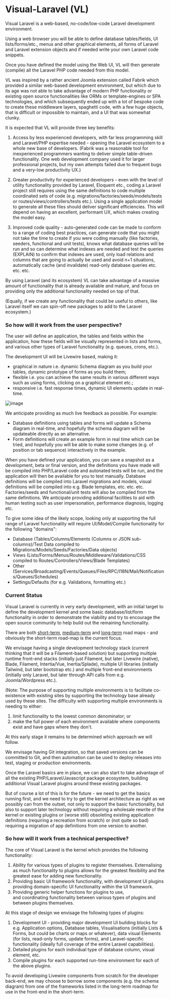 # Visual-Laravel (VL)
Visual Laravel is a web-based, no-code/low-code Laravel development environment.

Using a web browser you will be able to define database tables/fields, UI lists/forms/etc., menus and other graphical elements,
all forms of Laravel and Laravel extension objects and if needed write your own Laravel code snippets.

Once you have defined the model using the Web UI, VL will then generate (compile) all the Laravel PHP code needed from this model.

VL was inspired by a rather ancient Joomla extension called Fabrik which provided a similar web-based development environment,
but which due to its age was not able to take advantage of modern PHP functionality or existing open source functionalities 
like ORMs or template-engines or SPA technologies,
and which subsequently ended up with a lot of bespoke code to create these middleware layers,
spaghetti code, with a few huge objects, that is difficult or impossible to maintain,
and a UI that was somewhat clunky.

It is expected that VL will provide three key benefits:

1. Access by less experienced developers, with far less programming skill and Laravel/PHP expertise needed -
   opening the Laravel ecosystem to a whole new base of developers.
   (Fabrik was a reasonable tool for inexperienced programmers wanting to deliver simple table-driven functionality.
   One web development company used it for larger professional projects,
   but my own attempts failed due to frequent bugs and a very-low productivity UX.)

2. Greater productivity for experienced developers - even with the level of utility functionality provided by Laravel, Eloquent etc.,
   coding a Laravel project still requires using the same definitions to code multiple coordinated sets of code
   (e.g. migrations/factories/seeds/models/tests or routes/views/controllers/tests etc.).
   Using a single application model to generate all these files should deliver significant efficiencies.
   This will depend on having an excellent, performant UX, which makes creating the model easy.

3. Improved code quality - auto-generated code can be made to conform to a range of coding best practices,
   can generate code that you might not take the time to create if you were coding manually
   (like factories, seeders, functional and unit tests),
   knows what database queries will be run and so can 
   determine what indexes are needed and test the queries (EXPLAIN) to confirm that indexes are used,
   only load relations and columns that are going to actually be used and avoid n+1 situations,
   automatically cache (and invalidate) read-only database queries
   etc. etc. etc.

By using Laravel (and its ecosystem) VL can take advantage of a massive amount of functionality that is already available and mature,
and focus on providing only the additional functionality needed on top of that.

(Equally, if we create any functionality that could be useful to others, 
like Laravel itself we can spin-off new packages to add to the Laravel ecosystem.)

### So how will it work from the user perspective?

The user will define an application, the tables and fields within the application, how these fields will be visually 
represented in lists and forms, and various other types of Laravel functionality (e.g. queues, crons, etc.).

The development UI will be Livewire based, making it: 
* graphical in nature i.e. dynamic Schema diagram as you build your tables, dynamic prototype of forms as you build them;
* flexible i.e. you can achieve the same results in various different ways such as using forms, clicking on a graphical element etc.; 
* responsive i.e. fast response times, dynamic UI elements update in real-time.

![image](https://github.com/Tranzakt/Visual-Laravel/assets/3001893/3f1aa559-9237-4a2e-967d-d68cecc2da2f)

We anticipate providing as much live feedback as possible. For example:

* Database definitions using tables and forms will update a Schema diagram in real-time,
  and hopefully the schema diagram will be updateable directly as an alternative.
* Form definitions will create an example form in real time which can be tried, and hopefully you will be able
  to make some changes (e.g. of position or tab sequence) interactively in the example.

When you have defined your application, you can save a snapshot as a development, beta or final version,
and the definitions you have made will be compiled into PHP/Laravel code and autonated tests will be run, 
and the application will then be available for you to test manually.
Database definitions will be compiled into Laravel migrations and models,
visual definitions will be compiled into e.g. Blade templates, etc. etc. etc.
Factories/seeds and functional/unit tests will also be compiled from the same definitions.
We anticipate providing additional facilities to aid with human testing such as user impersonation,
performance diagnosis, logging etc.

To give some idea of the likely scope,
looking only at supporting the full range of Laravel functionality
will require UI/Model/Compile functionality for the following "domains":

* Database (Tables/Columns/Elements (Columns or JSON sub-columns)/Test Data compiled to Migrations/Models/Seeds/Factories/Data objects)
* Views (Lists/Forms/Menus/Routes/Middleware/Validations/CSS compiled to Routes/Controllers/Views/Blade Templates)
* Other (Services/Broadcasting/Events/Queues/Files/RPC/I18N/Mail/Notifications/Queues/Schedules)
* Settings/Defaults (for e.g. Validations, formatting etc.)

### Current Status

Visual Laravel is currently in very early development, with an initial target to define the development kernel and some basic 
database/list/form functionality in order to demonstrate the viability and 
try to encourage the open source community to help build out the remaining functionality.

There are both [short-term](./ROADMAP.md#the-short-term-roadmap), [medium-term](./ROADMAP.md#the-medium-term-roadmap) and [long-term](./ROADMAP.md#the-long-term-roadmap) road maps - 
and obviously the short-term road-map is the current focus.

We envisage having a single development technology stack (current thinking that it will be a Filament-based solution) 
but supporting multiple runtime front-end stacks (initially just Filament, but later Livewire (native), Blade, Filament, Intertia/Vue, Inertia/Splade),
multiple UI libraries (initially Tailwind, but later bootstrap etc.)
and multiple front-end environments (initially only Laravel, but later through API calls from e.g. Joomla/Wordpress etc.).

(Note: The purpose of supporting multiple environments is to facilitate co-existence with existing sites
by supporting the technology base already used by these sites.
The difficulty with supporting multiple environments is needing to either: 

1. limit functionality to the lowest common denominator; or
2. make the full power of each environment available where components exist and have gaps where they don't.

At this early stage it remains to be determined which approach we will follow.

We envisage having Git integration, so that saved versions can be committed to Git, 
and then automation can be used to deploy releases into test, staging or production environments.

Once the Laravel basics are in place, we can also start to take advantage of all the existing PHP/Laravel/Javascript package ecosystem, 
building additional Visual Laravel plugins around these existing packages.

But of course a lot of this is for the future - we need to get the basics running first,
and we need to try to get the kernel architecture as right as we possibly can from the outset,
not only to support the basic functionality, but also to support later technology 
without requiring a wholesale rewrite of the kernel or existing plugins 
or (worse still) obsoleting existing application definitions (requiring a recreation from scratch) 
or (not quite so bad) requiring a migration of app definitions from one version to another.

### So how will it work from a technical perspective?

The core of Visual Laravel is the kernel which provides the following functionality:
1. Ability for various types of plugins to register themselves.
Externalising as much functionality to plugins allows for the greatest flexibility
and the greatest ease for adding new functionality.
2. Providing basic UI framework functionality,
with development UI plugins providing domain-specific UI functionality within the UI framework.
3. Providing generic helper functions for plugins to use,  
and coordinating functionality between various types of plugins and between plugins themselves.

At this stage of design we envisage the following types of plugins:
1. Development UI - providing major development UI building blocks for
e.g. Application options, Database tables, Visualisations (initially Lists & Forms, but could be charts or maps or whatever),
data visual Elements (for lists, read-only forms, update forms),
and Laravel-specific functionality (ideally full coverage of the entire Laravel capabilities).
2. Detailed plugins for each individual type of database column, visual element, etc.
3. Compile plugins for each supported run-time environment for each of the above plugins.

To avoid developing Livewire components from scratch for the developer back-end, 
we may choose to borrow some components (e.g. the schema diagram)
from one of the frameworks listed in the long-term roadmap 
for use in the front-end in the short-term. 
